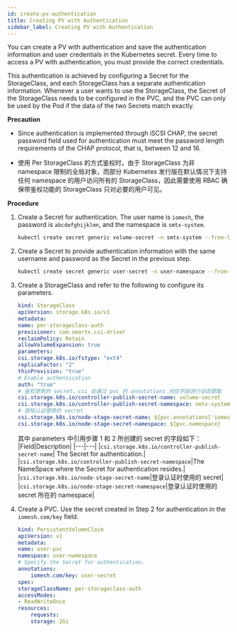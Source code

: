 ```yaml
---
id: create-pv-authentication
title: Creating PV with Authentication
sidebar_label: Creating PV with Authentication
---
```


You can create a PV with authentication and save the authentication information and user credentials in the Kubernetes secret. Every time to access a PV with authentication, you must provide the correct credentials.

This authentication is achieved by configuring a Secret for the StorageClass, and each StorageClass has a separate authentication information. Whenever a user wants to use the StorageClass, the Secret of the StorageClass needs to be configured in the PVC, and the PVC can only be used by the Pod if the data of the two Secrets match exactly.

**Precaution**
- Since authentication is implemented through iSCSI CHAP, the secret password field used for authentication must meet the password length requirements of the CHAP protocol, that is, between 12 and 16.

- 使用 Per StorageClass 的方式鉴权时，由于 StorageClass 为非 namespace 限制的全局对象，而部分 Kubernetes 发行版在默认情况下支持任何 namespace 的用户访问所有的 StorageClass，因此需要使用 RBAC 确保带鉴权功能的 StorageClass 只对必要的用户可见。

**Procedure**
1. Create a Secret for authentication. The user name is `iomesh`, the password is `abcdefghijklmn`, and the namespace is `smtx-system`.

    ```bash
    kubectl create secret generic volume-secret -n smtx-system --from-literal=username=iomesh --from-literal=password=abcdefghijklmn
    ```
2. Create a Secret to provide authentication information with the same username and password as the Secret in the previous step.

    ```bash
    kubectl create secret generic user-secret -n user-namespace --from-literal=username=iomesh --from-literal=password=abcdefghijklmn
    ```
3. Create a StorageClass and refer to the following to configure its parameters.

    ```yaml
    kind: StorageClass
    apiVersion: storage.k8s.io/v1
    metadata:
    name: per-storageclass-auth
    provisioner: com.smartx.csi-driver 
    reclaimPolicy: Retain
    allowVolumeExpansion: true
    parameters:
    csi.storage.k8s.io/fstype: "ext4"
    replicaFactor: "2"
    thinProvision: "true"
    # Enable authentication 
    auth: "true"
    # 鉴权使用的 secret，csi 会通过 pvc 的 annotations 对应字段进行动态提取
    csi.storage.k8s.io/controller-publish-secret-name: volume-secret 
    csi.storage.k8s.io/controller-publish-secret-namespace: smtx-system
    # 登陆认证使用的 secret
    csi.storage.k8s.io/node-stage-secret-name: ${pvc.annotations['iomesh.com/key']}
    csi.storage.k8s.io/node-stage-secret-namespace: ${pvc.namespace}
    ```
    其中 parameters 中引用步骤 1 和 2 所创建的 secret 的字段如下：
    |Field|Description|
    |---|---|
    |`csi.storage.k8s.io/controller-publish-secret-name`| The Secret for authentication.|
    |`csi.storage.k8s.io/controller-publish-secret-namespace`|The NameSpace where the Secret for authentication resides.|
    |`csi.storage.k8s.io/node-stage-secret-name`|登录认证时使用的 secret|
    |`csi.storage.k8s.io/node-stage-secret-namespace`|登录认证时使用的 secret 所在的 namespace|

4. Create a PVC. Use the secret created in Step 2 for authentication in the `iomesh.com/key` field.

    ```yaml
    kind: PersistentVolumeClaim
    apiVersion: v1
    metadata:
    name: user-pvc
    namespace: user-namespace
    # Specify the Secret for authentication.
    annotations:
        iomesh.com/key: user-secret
    spec:
    storageClassName: per-storageclass-auth
    accessModes:
    - ReadWriteOnce
    resources:
        requests:
        storage: 2Gi
    ```